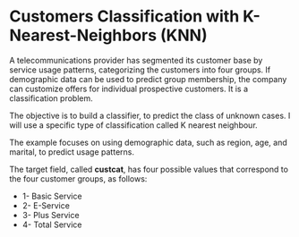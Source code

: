 # Customers Classification with K-Nearest-Neighbors (KNN)

A telecommunications provider has segmented its customer base by service usage patterns, categorizing the customers into four groups. If demographic data can be used to predict group membership, the company can customize offers for individual prospective customers. It is a classification problem. 

The objective is to build a classifier, to predict the class of unknown cases. I will use a specific type of classification called K nearest neighbour.

The example focuses on using demographic data, such as region, age, and marital, to predict usage patterns. 

The target field, called **custcat**, has four possible values that correspond to the four customer groups, as follows:
- 1- Basic Service
- 2- E-Service
- 3- Plus Service
- 4- Total Service

